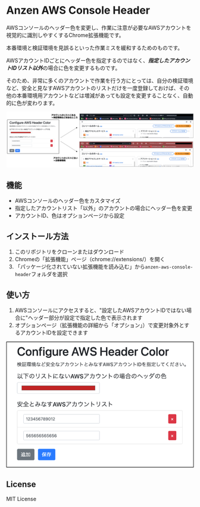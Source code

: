 # Anzen AWS Console Header

AWSコンソールのヘッダー色を変更し、作業に注意が必要なAWSアカウントを視覚的に識別しやすくするChrome拡張機能です。

本番環境と検証環境を見誤るといった作業ミスを緩和するためのものです。

AWSアカウントIDごとにヘッダー色を指定するのではなく、***指定したアカウントIDリスト以外***の場合に色を変更するものです。

そのため、非常に多くのアカウントで作業を行う方にとっては、自分の検証環境など、安全と見なすAWSアカウントのリストだけを一度登録しておけば、その他の本番環境用アカウントなどは増減があっても設定を変更することなく、自動的に色が変わります。

![anzen-aws-console-header](images/anzen-aws-console-header-image.png)

## 機能

- AWSコンソールのヘッダー色をカスタマイズ
- 指定したアカウントリスト「以外」のアカウントの場合にヘッダー色を変更
- アカウントID、色はオプションページから設定

## インストール方法

1. このリポジトリをクローンまたはダウンロード
2. Chromeの「拡張機能」ページ（chrome://extensions/）を開く
3. 「パッケージ化されていない拡張機能を読み込む」から`anzen-aws-console-header`フォルダを選択

## 使い方

1. AWSコンソールにアクセスすると、"設定したAWSアカウントIDではない場合に"ヘッダー部分が設定で指定した色で表示されます
2. オプションページ（拡張機能の詳細から「オプション」）で変更対象外とするアカウントIDを設定できます

![option-gui](images/option-gui.png)


## License

MIT License

